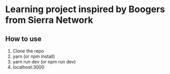 # Learning project inspired by Boogers from Sierra Network

## How to use

1. Clone the repo
2. yarn (or npm install)
3. yarn run dev (or npm run dev)
4. localhost:3000